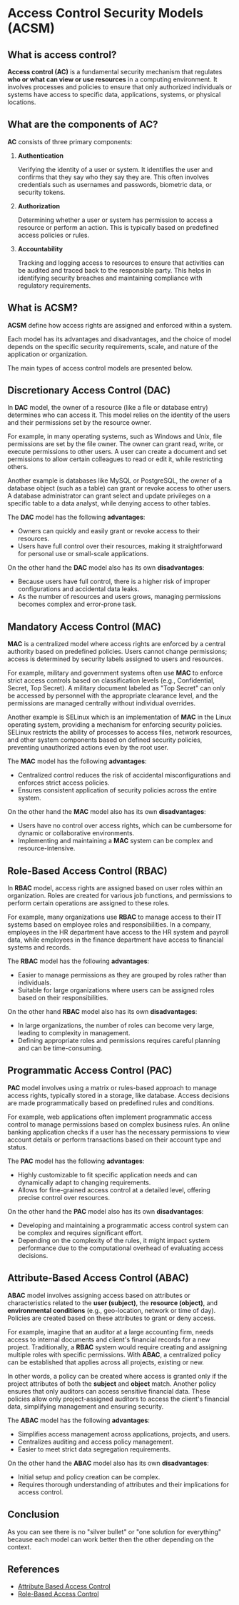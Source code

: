 # Access Control Security Models (ACSM)

## What is access control?

**Access control (AC)** is a fundamental security mechanism that regulates **who or what can view or use resources** in a computing environment. It involves processes and policies to ensure that only authorized individuals or systems have access to specific data, applications, systems, or physical locations.

## What are the components of AC?

**AC** consists of three primary components:

1. **Authentication**

   Verifying the identity of a user or system. It identifies the user and confirms that they say who they say they are. This often involves credentials such as usernames and passwords, biometric data, or security tokens.

2. **Authorization**

   Determining whether a user or system has permission to access a resource or perform an action. This is typically based on predefined access policies or rules.

3. **Accountability**

   Tracking and logging access to resources to ensure that activities can be audited and traced back to the responsible party. This helps in identifying security breaches and maintaining compliance with regulatory requirements.

## What is ACSM?

**ACSM** define how access rights are assigned and enforced within a system.

Each model has its advantages and disadvantages, and the choice of model depends on the specific security requirements, scale, and nature of the application or organization.

The main types of access control models are presented below.

## Discretionary Access Control (DAC)

In **DAC** model, the owner of a resource (like a file or database entry) determines who can access it. This model relies on the identity of the users and their permissions set by the resource owner.

For example, in many operating systems, such as Windows and Unix, file permissions are set by the file owner. The owner can grant read, write, or execute permissions to other users. A user can create a document and set permissions to allow certain colleagues to read or edit it, while restricting others.

Another example is databases like MySQL or PostgreSQL, the owner of a database object (such as a table) can grant or revoke access to other users. A database administrator can grant select and update privileges on a specific table to a data analyst, while denying access to other tables.

The **DAC** model has the following **advantages**:

- Owners can quickly and easily grant or revoke access to their resources.
- Users have full control over their resources, making it straightforward for personal use or small-scale applications.

On the other hand the **DAC** model also has its own **disadvantages**:

- Because users have full control, there is a higher risk of improper configurations and accidental data leaks.
- As the number of resources and users grows, managing permissions becomes complex and error-prone task.

## Mandatory Access Control (MAC)

**MAC** is a centralized model where access rights are enforced by a central authority based on predefined policies. Users cannot change permissions; access is determined by security labels assigned to users and resources.

For example, military and government systems often use **MAC** to enforce strict access controls based on classification levels (e.g., Confidential, Secret, Top Secret). A military document labeled as "Top Secret" can only be accessed by personnel with the appropriate clearance level, and the permissions are managed centrally without individual overrides.

Another example is SELinux which is an implementation of **MAC** in the Linux operating system, providing a mechanism for enforcing security policies. SELinux restricts the ability of processes to access files, network resources, and other system components based on defined security policies, preventing unauthorized actions even by the root user.

The **MAC** model has the following **advantages**:

- Centralized control reduces the risk of accidental misconfigurations and enforces strict access policies.
- Ensures consistent application of security policies across the entire system.

On the other hand the **MAC** model also has its own **disadvantages**:

- Users have no control over access rights, which can be cumbersome for dynamic or collaborative environments.
- Implementing and maintaining a **MAC** system can be complex and resource-intensive.

## Role-Based Access Control (RBAC)

In **RBAC** model, access rights are assigned based on user roles within an organization. Roles are created for various job functions, and permissions to perform certain operations are assigned to these roles.

For example, many organizations use **RBAC** to manage access to their IT systems based on employee roles and responsibilities. In a company, employees in the HR department have access to the HR system and payroll data, while employees in the finance department have access to financial systems and records.

The **RBAC** model has the following **advantages**:

- Easier to manage permissions as they are grouped by roles rather than individuals.
- Suitable for large organizations where users can be assigned roles based on their responsibilities.

On the other hand **RBAC** model also has its own **disadvantages**:

- In large organizations, the number of roles can become very large, leading to complexity in management.
- Defining appropriate roles and permissions requires careful planning and can be time-consuming.

## Programmatic Access Control (PAC)

**PAC** model involves using a matrix or rules-based approach to manage access rights, typically stored in a storage, like database. Access decisions are made programmatically based on predefined rules and conditions.

For example, web applications often implement programmatic access control to manage permissions based on complex business rules. An online banking application checks if a user has the necessary permissions to view account details or perform transactions based on their account type and status.

The **PAC** model has the following **advantages**:

- Highly customizable to fit specific application needs and can dynamically adapt to changing requirements.
- Allows for fine-grained access control at a detailed level, offering precise control over resources.

On the other hand the **PAC** model also has its own **disadvantages**:

- Developing and maintaining a programmatic access control system can be complex and requires significant effort.
- Depending on the complexity of the rules, it might impact system performance due to the computational overhead of evaluating access decisions.

## Attribute-Based Access Control (ABAC)

**ABAC** model involves assigning access based on attributes or characteristics related to the **user (subject)**, the **resource (object)**, and **environmental conditions** (e.g., geo-location, network or time of day). Policies are created based on these attributes to grant or deny access.

For example, imagine that an auditor at a large accounting firm, needs access to internal documents and client's financial records for a new project. Traditionally, a **RBAC** system would require creating and assigning multiple roles with specific permissions. With **ABAC**, a centralized policy can be established that applies across all projects, existing or new.

In other words, a policy can be created where access is granted only if the project attributes of both the **subject** and **object** match. Another policy ensures that only auditors can access sensitive financial data. These policies allow only project-assigned auditors to access the client's financial data, simplifying management and ensuring security.

The **ABAC** model has the following **advantages**:

- Simplifies access management across applications, projects, and users.
- Centralizes auditing and access policy management.
- Easier to meet strict data segregation requirements.

On the other hand the **ABAC** model also has its own **disadvantages**:

- Initial setup and policy creation can be complex.
- Requires thorough understanding of attributes and their implications for access control.

## Conclusion

As you can see there is no "silver bullet" or "one solution for everything" because each model can work better then the other depending on the context.

## References

- [Attribute Based Access Control](https://www.youtube.com/watch?v=cgTa7YnGfHA)
- [Role-Based Access Control](https://www.youtube.com/watch?v=4Uya_I_Oxjk)
